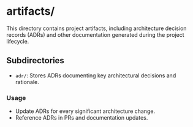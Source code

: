 # artifacts/

This directory contains project artifacts, including architecture decision records (ADRs) and other documentation generated during the project lifecycle.

## Subdirectories
- `adr/`: Stores ADRs documenting key architectural decisions and rationale.

### Usage
- Update ADRs for every significant architecture change.
- Reference ADRs in PRs and documentation updates.
